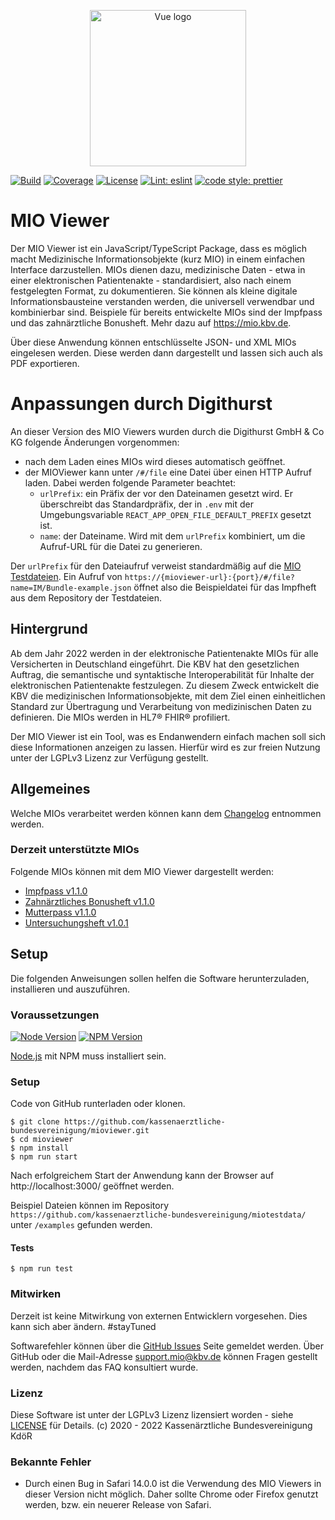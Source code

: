 <p align="center">
    <a href="https://www.kbv.de/" target="_blank" rel="noopener noreferrer"><img width="250" src="https://www.kbv.de/system/layout/logo_kbv.png" alt="Vue logo"></a>
</p>

<p align="center">

[![Build](https://img.shields.io/badge/build-passing-brightgreen?style=flat-square)]()
[![Coverage](https://img.shields.io/badge/coverage-85.7%25-green?style=flat-square)]()
[![License](https://img.shields.io/badge/License-LGPLv3-blue.svg?style=flat-square)](https://opensource.org/licenses/Apache-2.0&style=flat-square)
[![Lint: eslint](https://img.shields.io/github/workflow/status/prettier/prettier/Lint?label=Lint&style=flat-square)]()
[![code style: prettier](https://img.shields.io/badge/code_style-prettier-ff69b4.svg?style=flat-square)](https://github.com/prettier/prettier)

</p>

# MIO Viewer

Der MIO Viewer ist ein JavaScript/TypeScript Package, dass es möglich macht Medizinische Informationsobjekte (kurz MIO) in einem einfachen Interface darzustellen.
MIOs dienen dazu, medizinische Daten - etwa in einer elektronischen Patientenakte - standardisiert, also nach einem festgelegten Format, zu dokumentieren.
Sie können als kleine digitale Informationsbausteine verstanden werden, die universell verwendbar und kombinierbar sind.
Beispiele für bereits entwickelte MIOs sind der Impfpass und das zahnärztliche Bonusheft. Mehr dazu auf https://mio.kbv.de.

Über diese Anwendung können entschlüsselte JSON- und XML MIOs eingelesen werden. Diese werden dann dargestellt und lassen sich auch als PDF exportieren.

# Anpassungen durch Digithurst

An dieser Version des MIO Viewers wurden durch die Digithurst GmbH & Co KG folgende Änderungen vorgenommen:

 - nach dem Laden eines MIOs wird dieses automatisch geöffnet.
 - der MIOViewer kann unter `/#/file` eine Datei über einen HTTP Aufruf laden. Dabei werden folgende Parameter beachtet:
   - `urlPrefix`: ein Präfix der vor den Dateinamen gesetzt wird. Er überschreibt das Standardpräfix, der
      in `.env` mit der Umgebungsvariable `REACT_APP_OPEN_FILE_DEFAULT_PREFIX` gesetzt ist.
   - `name`: der Dateiname. Wird mit dem `urlPrefix` kombiniert, um die Aufruf-URL für die Datei zu generieren.

Der `urlPrefix` für den Dateiaufruf verweist standardmäßig auf die 
[MIO Testdateien](https://github.com/kassenaerztliche-bundesvereinigung/MIOTestData/tree/master/data/bundles).
Ein Aufruf von `https://{mioviewer-url}:{port}/#/file?name=IM/Bundle-example.json` öffnet also die Beispieldatei für das 
Impfheft aus dem Repository der Testdateien.

## Hintergrund

Ab dem Jahr 2022 werden in der elektronische Patientenakte MIOs für alle Versicherten in Deutschland eingeführt.
Die KBV hat den gesetzlichen Auftrag, die semantische und syntaktische Interoperabilität für Inhalte der elektronischen Patientenakte festzulegen.
Zu diesem Zweck entwickelt die KBV die medizinischen Informationsobjekte, mit dem Ziel einen einheitlichen Standard zur Übertragung und Verarbeitung von medizinischen Daten zu definieren.
Die MIOs werden in HL7® FHIR® profiliert.

Der MIO Viewer ist ein Tool, was es Endanwendern einfach machen soll sich diese Informationen anzeigen zu lassen.
Hierfür wird es zur freien Nutzung unter der LGPLv3 Lizenz zur Verfügung gestellt.

## Allgemeines

Welche MIOs verarbeitet werden können kann dem [Changelog](https://github.com/kassenaerztliche-bundesvereinigung/MIOViewer/blob/master/CHANGELOG.md) entnommen werden.

### Derzeit unterstützte MIOs
Folgende MIOs können mit dem MIO Viewer dargestellt werden: 
* [Impfpass v1.1.0](https://mio.kbv.de/display/IM1X1X0)
* [Zahnärztliches Bonusheft v1.1.0](https://mio.kbv.de/display/ZB1X1X0)
* [Mutterpass v1.1.0](https://mio.kbv.de/display/MP1X1X0/Mutterpass+1.1.0)
* [Untersuchungsheft v1.0.1](https://mio.kbv.de/display/UH1X0X1)

## Setup

Die folgenden Anweisungen sollen helfen die Software herunterzuladen, installieren und auszuführen.

### Voraussetzungen

[![Node Version](http://img.shields.io/badge/node-<=12.19.0-brightgreen.svg?style=flat-square)](https://nodejs.org/)
[![NPM Version](https://img.shields.io/npm/v/npm.svg?style=flat-square)](https://www.npmjs.com/)

<a href="http://nodejs.org" target="_blank">Node.js</a> mit NPM muss installiert sein.

### Setup

Code von GitHub runterladen oder klonen.

```shell script
$ git clone https://github.com/kassenaerztliche-bundesvereinigung/mioviewer.git
$ cd mioviewer
$ npm install
$ npm run start
```

Nach erfolgreichem Start der Anwendung kann der Browser auf http://localhost:3000/ geöffnet werden.

Beispiel Dateien können im Repository `https://github.com/kassenaerztliche-bundesvereinigung/miotestdata/` unter `/examples` gefunden werden.

#### Tests

```shell script
$ npm run test
```

### Mitwirken

Derzeit ist keine Mitwirkung von externen Entwicklern vorgesehen. Dies kann sich aber ändern. #stayTuned

Softwarefehler können über die [GitHub Issues](https://github.com/kassenaerztliche-bundesvereinigung/MIOViewer/issues) Seite gemeldet werden.
Über GitHub oder die Mail-Adresse support.mio@kbv.de können Fragen gestellt werden, nachdem das FAQ konsultiert wurde.

### Lizenz

Diese Software ist unter der LGPLv3 Lizenz lizensiert worden - siehe <a href="./COPYING.LESSER">LICENSE</a> für Details.
(c) 2020 - 2022 Kassenärztliche Bundesvereinigung KdöR

### Bekannte Fehler

-   Durch einen Bug in Safari 14.0.0 ist die Verwendung des MIO Viewers in dieser Version nicht möglich. Daher sollte Chrome
    oder Firefox genutzt werden, bzw. ein neuerer Release von Safari.
